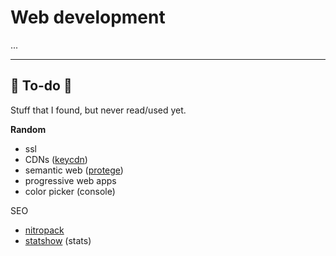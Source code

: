 # Web development

...

<hr class="sep-both">

## 👻 To-do 👻

Stuff that I found, but never read/used yet.

<div class="row row-cols-md-2"><div>

**Random**

* ssl
* CDNs ([keycdn](https://www.keycdn.com/))
* semantic web ([protege](https://protege.stanford.edu/))
* progressive web apps
* color picker (console)
</div><div>

SEO

* [nitropack](https://nitropack.io/)
* [statshow](https://www.statshow.com/) (stats)
</div></div>